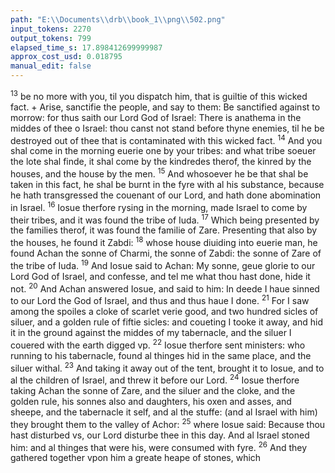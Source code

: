 ```yaml
---
path: "E:\\Documents\\drb\\book_1\\png\\502.png"
input_tokens: 2270
output_tokens: 799
elapsed_time_s: 17.898412699999987
approx_cost_usd: 0.018795
manual_edit: false
---
```

<sup>13</sup> be no more with you, til you dispatch him, that is guiltie of this wicked fact. + Arise, sanctifie the people, and say to them: Be sanctified against to morrow: for thus saith our Lord God of Israel: There is anathema in the middes of thee o Israel: thou canst not stand before thyne enemies, til he be destroyed out of thee that is contaminated with this wicked fact. <sup>14</sup> And you shal come in the morning euerie one by your tribes: and what tribe soeuer the lote shal finde, it shal come by the kindredes therof, the kinred by the houses, and the house by the men. <sup>15</sup> And whosoever he be that shal be taken in this fact, he shal be burnt in the fyre with al his substance, because he hath transgressed the couenant of our Lord, and hath done abomination in Israel. <sup>16</sup> Iosue therfore rysing in the morning, made Israel to come by their tribes, and it was found the tribe of Iuda. <sup>17</sup> Which being presented by the families therof, it was found the familie of Zare. Presenting that also by the houses, he found it Zabdi: <sup>18</sup> whose house diuiding into euerie man, he found Achan the sonne of Charmi, the sonne of Zabdi: the sonne of Zare of the tribe of Iuda. <sup>19</sup> And Iosue said to Achan: My sonne, geue glorie to our Lord God of Israel, and confesse, and tel me what thou hast done, hide it not. <sup>20</sup> And Achan answered Iosue, and said to him: In deede I haue sinned to our Lord the God of Israel, and thus and thus haue I done. <sup>21</sup> For I saw among the spoiles a cloke of scarlet verie good, and two hundred sicles of siluer, and a golden rule of fiftie sicles: and coueting I tooke it away, and hid it in the ground against the middes of my tabernacle, and the siluer I couered with the earth digged vp. <sup>22</sup> Iosue therfore sent ministers: who running to his tabernacle, found al thinges hid in the same place, and the siluer withal. <sup>23</sup> And taking it away out of the tent, brought it to Iosue, and to al the children of Israel, and threw it before our Lord. <sup>24</sup> Iosue therfore taking Achan the sonne of Zare, and the siluer and the cloke, and the golden rule, his sonnes also and daughters, his oxen and asses, and sheepe, and the tabernacle it self, and al the stuffe: (and al Israel with him) they brought them to the valley of Achor: <sup>25</sup> where Iosue said: Because thou hast disturbed vs, our Lord disturbe thee in this day. And al Israel stoned him: and al thinges that were his, were consumed with fyre. <sup>26</sup> And they gathered together vpon him a greate heape of stones, which

[^1]: Achan punished